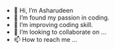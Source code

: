 - 👋 Hi, I’m Asharudeen
- 👀 I’m found my passion in coding.
- 🌱 I’m improving coding skill.
- 💞️ I’m looking to collaborate on ...
- 📫 How to reach me ...

<!---
achu-BSL/achu-BSL is a ✨ special ✨ repository because its `README.md` (this file) appears on your GitHub profile.
You can click the Preview link to take a look at your changes.
--->
